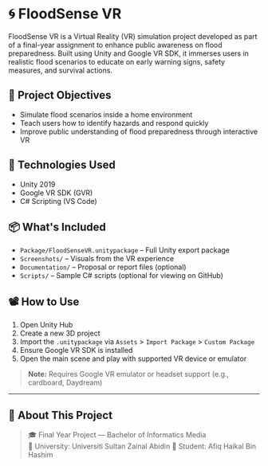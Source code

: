 # 🌀 FloodSense VR

FloodSense VR is a Virtual Reality (VR) simulation project developed as part of a final-year assignment to enhance public awareness on flood preparedness. Built using Unity and Google VR SDK, it immerses users in realistic flood scenarios to educate on early warning signs, safety measures, and survival actions.

## 🎯 Project Objectives

- Simulate flood scenarios inside a home environment
- Teach users how to identify hazards and respond quickly
- Improve public understanding of flood preparedness through interactive VR

## 🔧 Technologies Used

- Unity 2019
- Google VR SDK (GVR)
- C# Scripting (VS Code)

## 📦 What's Included

- `Package/FloodSenseVR.unitypackage` – Full Unity export package
- `Screenshots/` – Visuals from the VR experience
- `Documentation/` – Proposal or report files (optional)
- `Scripts/` – Sample C# scripts (optional for viewing on GitHub)

## 📽️ How to Use

1. Open Unity Hub
2. Create a new 3D project
3. Import the `.unitypackage` via `Assets` > `Import Package` > `Custom Package`
4. Ensure Google VR SDK is installed
5. Open the main scene and play with supported VR device or emulator

> **Note:** Requires Google VR emulator or headset support (e.g., cardboard, Daydream)

---

## 🏫 About This Project

> 🎓 Final Year Project — Bachelor of Informatics Media  
> 📍 University: Universiti Sultan Zainal Abidin
> 👤 Student: Afiq Haikal Bin Hashim
